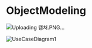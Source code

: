# ObjectModeling
![Uploading 캡처.PNG…]()

![UseCaseDiagram1](https://github.com/jeon-chanwoo/ObjectModeling/assets/63829000/d10aa87a-968e-4822-8556-f8e00edfa4eb)
